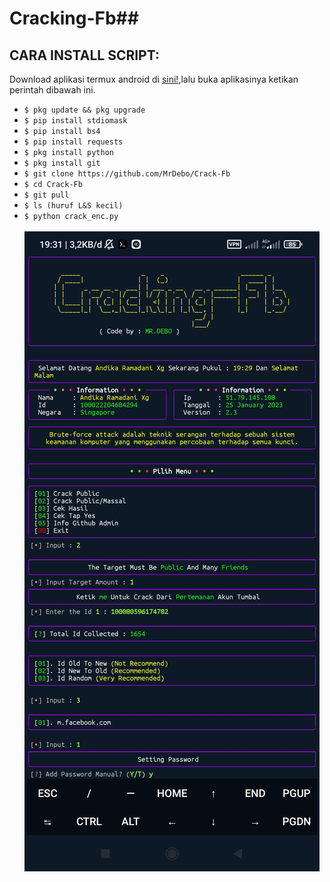 # Cracking-Fb##
## CARA INSTALL SCRIPT:

Download aplikasi termux android di [sini!](https://f-droid.org/repo/com.termux_118.apk),lalu buka aplikasinya ketikan perintah dibawah ini.

<ul>

<li><code>$ pkg update && pkg upgrade</code></li>

<li><code>$ pip install stdiomask</code></li>

<li><code>$ pip install bs4</code></li>

<li><code>$ pip install requests</code></li>

<li><code>$ pkg install python</code></li>

<li><code>$ pkg install git</code></li>

<li><code>$ git clone https://github.com/MrDebo/Crack-Fb</code></li>

<li><code>$ cd Crack-Fb</code></li>

<li><code>$ git pull</code></li>

<li><code>$ ls (huruf L&S kecil)</code></li>

<li><code>$ python crack_enc.py</code></li>

<br/>

<img src="https://github.com/MrDebo/Crack-Fb/blob/main/Screenshot_2023-01-25-19-31-14-791_com.termux.jpg" />
